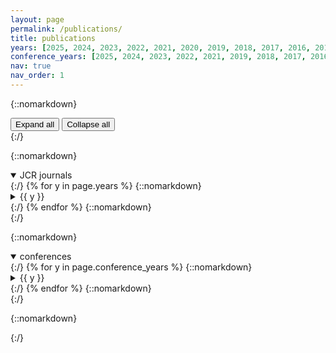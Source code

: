```yaml
---
layout: page
permalink: /publications/
title: publications
years: [2025, 2024, 2023, 2022, 2021, 2020, 2019, 2018, 2017, 2016, 2015]
conference_years: [2025, 2024, 2023, 2022, 2021, 2019, 2018, 2017, 2016, 2015, 2014, 2013, 2012]
nav: true
nav_order: 1
---
```


<div class="publications">

{::nomarkdown}
<div class="pub-toolbar" aria-label="Publications controls">
  <button id="pub-expand-all" type="button" class="btn-small" aria-pressed="false">Expand all</button>
  <button id="pub-collapse-all" type="button" class="btn-small">Collapse all</button>
</div>
{:/}

{::nomarkdown}
<details class="pub-section" open>
  <summary><span class="h2">JCR journals</span></summary>
{:/}
{% for y in page.years %}
{::nomarkdown}
  <details class="pub-year"{% if forloop.index <= 2 %} open{% endif %}>
    <summary><span class="year">{{ y }}</span></summary>
  <div class="bibwrap">
{:/}
{% bibliography -f aamor_journals -q @*[year={{y}}]* %}
{::nomarkdown}
  </div>
  </details>
{:/}
{% endfor %}
{::nomarkdown}
</details>
{:/}

{::nomarkdown}
<details class="pub-section" open>
  <summary><span class="h2">conferences</span></summary>
{:/}
{% for y in page.conference_years %}
{::nomarkdown}
  <details class="pub-year"{% if forloop.index <= 2 %} open{% endif %}>
    <summary><span class="year">{{ y }}</span></summary>
  <div class="bibwrap">
{:/}
{% bibliography -f aamor_conferences -q @*[year={{y}}]* %}
{::nomarkdown}
  </div>
  </details>
{:/}
{% endfor %}
{::nomarkdown}
</details>
{:/}

{::nomarkdown}
<script>
document.addEventListener('DOMContentLoaded', function () {
  const root = document.querySelector('.publications');
  if (!root) return;

  const btnExpand   = root.querySelector('#pub-expand-all');
  const btnCollapse = root.querySelector('#pub-collapse-all');
  if (!btnExpand || !btnCollapse) return;

  const allDetails = () => root.querySelectorAll('details');

  function setAll(open) {
    allDetails().forEach(d => { d.open = !!open; });
    updateState();
  }

  function updateState() {
    const details = allDetails();
    const openCount = Array.from(details).filter(d => d.open).length;
    const allOpen = details.length > 0 && openCount === details.length;

    btnExpand.setAttribute('aria-pressed', allOpen ? 'true' : 'false');
    // 👇 activa/desactiva el modo “todo expandido”
    root.classList.toggle('all-expanded', allOpen);
  }

  btnExpand.addEventListener('click', () => setAll(true));
  btnCollapse.addEventListener('click', () => setAll(false));

  root.addEventListener('toggle', (e) => {
    if (e.target.tagName === 'DETAILS') updateState();
  }, true);

  updateState();
});
</script>
{:/}

</div>

